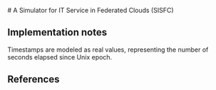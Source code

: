 # A Simulator for IT Service in Federated Clouds (SISFC)

## Implementation notes

Timestamps are modeled as real values, representing the number of seconds
elapsed since Unix epoch.

## References
